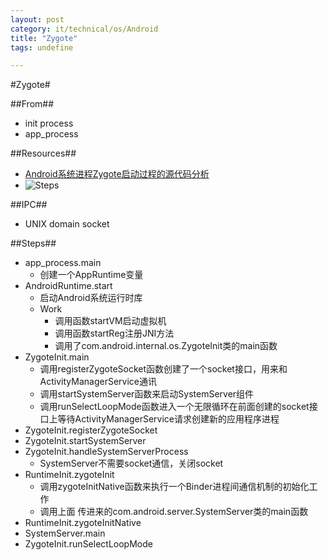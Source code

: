 ```yaml
---
layout: post
category: it/technical/os/Android
title: "Zygote"
tags: undefine

---
```

#Zygote#



##From##
* init process
* app_process



##Resources##
* [Android系统进程Zygote启动过程的源代码分析](http://blog.csdn.net/luoshengyang/article/details/6768304)
* ![Steps](http://pic.yupoo.com/qianjigui/CuRPLCqf/UhmYQ.png)



##IPC##
* UNIX domain socket



##Steps##
* app_process.main
  * 创建一个AppRuntime变量
* AndroidRuntime.start
  * 启动Android系统运行时库
  * Work
    * 调用函数startVM启动虚拟机
    * 调用函数startReg注册JNI方法
    * 调用了com.android.internal.os.ZygoteInit类的main函数
* ZygoteInit.main
  * 调用registerZygoteSocket函数创建了一个socket接口，用来和ActivityManagerService通讯
  * 调用startSystemServer函数来启动SystemServer组件
  * 调用runSelectLoopMode函数进入一个无限循环在前面创建的socket接口上等待ActivityManagerService请求创建新的应用程序进程
* ZygoteInit.registerZygoteSocket
* ZygoteInit.startSystemServer
* ZygoteInit.handleSystemServerProcess
  * SystemServer不需要socket通信，关闭socket
* RuntimeInit.zygoteInit
  * 调用zygoteInitNative函数来执行一个Binder进程间通信机制的初始化工作
  * 调用上面 传进来的com.android.server.SystemServer类的main函数 
* RuntimeInit.zygoteInitNative
*  SystemServer.main
* ZygoteInit.runSelectLoopMode
